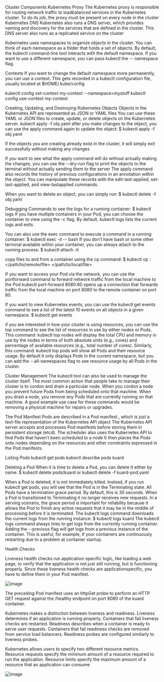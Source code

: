Cluster Components
Kubernetes Proxy
The Kubernetes proxy is responsible for routing network traffic to loadbalanced services in the Kubernetes cluster. To do its job, the proxy must be
present on every node in the cluster
Kubernetes DNS
Kubernetes also runs a DNS server, which provides naming and discovery for the services that are defined in the cluster. This DNS server also runs as
a replicated service on the cluster

Kubernetes uses namespaces to organize objects in the cluster. You can think of each namespace as a folder that holds a set of objects. By default,
the kubectl command-line tool interacts with the default namespace. If you want to use a different namespace, you can pass kubectl the --
namespace flag. 


Contexts
If you want to change the default namespace more permanently, you can use a context. This gets recorded in a kubectl configuration file, usually
located at $HOME/.kube/config

kubectl config set-context my-context --namespace=mystuff
kubectl config use-context my-context

Creating, Updating, and Destroying
Kubernetes Objects
Objects in the Kubernetes API are represented as JSON or YAML files
You can use these YAML or JSON
files to create, update, or delete objects on the Kubernetes server.
kubectl apply -f obj.yaml
after you make changes to the object, you can use the apply
command again to update the object:
$ kubectl apply -f obj.yaml

If the objects you are creating already exist in the cluster, it will simply exit successfully without making any changes

If you want to see what the apply command will do without actually making the changes, you can use the --dry-run flag to print the objects
to the terminal without actually sending them to the server The apply command also records the history of previous configurations in
an annotation within the object. You can manipulate these records with the  edit-last-applied, set-last-applied, and view-lastapplied commands. 

When you want to delete an object, you can simply run:
$ kubectl delete -f obj.yaml

Debugging Commands
to see the logs for a running container:
$ kubectl logs <pod-name>
If you have multiple containers in your Pod, you can choose the container to view using the -c flag.
By default, kubectl logs lists the current logs and exits

You can also use the exec command to execute a command in a running
container:
$ kubectl exec -it <pod-name> -- bash
If you don’t have bash or some other terminal available within your container, you can always attach to the running process:
$ kubectl attach -it <pod-name>

copy files to and from a container using the cp command:
$ kubectl cp <pod-name>:</path/to/remote/file>
</path/to/local/file>

If you want to access your Pod via the network, you can use the portforward command to forward network traffic from the local machine to
the Pod
kubectl port-forward <pod-name> 8080:80
opens up a connection that forwards traffic from the local machine on port 8080 to the remote container on port 80.

If you want to view Kubernetes events, you can use the kubectl get events command to see a list of the latest 10 events on all objects in a
given namespace.
$ kubectl get events

if you are interested in how your cluster is using resources, you can use the top command to see the list of resources in use by either nodes or
Pods. This command:
kubectl top nodes
will display the total CPU and memory in use by the nodes in terms of both absolute units (e.g., cores) and percentage of available resources (e.g., total
number of cores). Similarly, this command:
kubectl top pods
will show all Pods and their resource usage. By default it only displays Pods in the current namespace, but you can add the --all-namespaces
flag to see resource usage by all Pods in the cluster.

Cluster Management
The kubectl tool can also be used to manage the cluster itself. The most common action that people take to manage their cluster is to cordon and drain a particular node. When you cordon a node you prevent future Pods from being scheduled onto that machine. When you drain a node, you remove any Pods that are currently running on that machine. A good example use case for these commands would be removing a physical machine for repairs or upgrades.

The Pod Manifest
Pods are described in a Pod manifest., which is just a text-file representation
of the Kubernetes API object The Kubernetes API server accepts and processes Pod manifests before
storing them in persistent storage (etcd). The scheduler also uses the
Kubernetes API to find Pods that haven’t been scheduled to a node It then
places the Pods onto nodes depending on the resources and other constraints
expressed in the Pod manifests. 

Listing Pods
kubectl get pods
kubectl describe pods kuard

Deleting a Pod
When it is time to delete a Pod, you can delete it either by name:
$ kubectl delete pods/kuard 
or 
kubectl delete -f kuard-pod.yaml


When a Pod is deleted, it is not immediately killed. Instead, if you run
kubectl get pods, you will see that the Pod is in the Terminating
state. All Pods have a termination grace period. By default, this is 30
seconds. When a Pod is transitioned to Terminating it no longer
receives new requests. In a serving scenario, the grace period is important
for reliability because it allows the Pod to finish any active requests that it
may be in the middle of processing before it is terminated.
The
kubectl logs command downloads the current logs from the running instance:
$ kubectl logs kuard
The kubectl logs command always tries to get logs from the currently
running container. Adding the --previous flag will get logs from a
previous instance of the container. This is useful, for example, if your
containers are continuously restarting due to a problem at container startup.

Health Checks

Liveness health checks run application-specific logic, like loading
a web page, to verify that the application is not just still running, but is
functioning properly. Since these liveness health checks are applicationspecific, you have to define them in your Pod manifest.

![image](https://github.com/kay1810/DevOpsVault/assets/29191813/81014259-28e9-4eaf-ac63-4a9b79e78f4f)

The preceding Pod manifest uses an httpGet probe to perform an HTTP
GET request against the /healthy endpoint on port 8080 of the kuard
container.



Kubernetes makes a distinction between liveness and readiness. Liveness
determines if an application is running properly. Containers that fail
liveness checks are restarted. Readiness describes when a container is ready
to serve user requests. Containers that fail readiness checks are removed
from service load balancers. Readiness probes are configured similarly to
liveness probes.


Kubernetes allows users to specify two different resource metrics. Resource
requests specify the minimum amount of a resource required to run the
application. Resource limits specify the maximum amount of a resource that
an application can consume

![image](https://github.com/kay1810/DevOpsVault/assets/29191813/b1d4d401-3cc0-4c50-af43-b981d8ca78c6)
